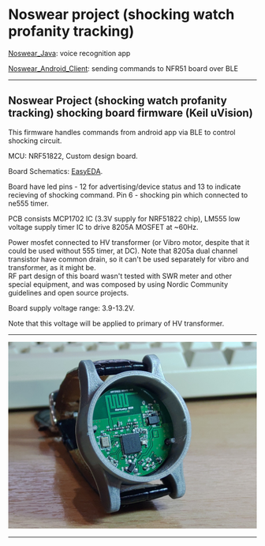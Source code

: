 # Noswear project (shocking watch profanity tracking)  

[Noswear_Java](https://github.com/StarrLucky/Noswear_Java): voice recognition app  

[Noswear_Android_Client](https://github.com/StarrLucky/Noswear_Android_Client): sending commands to NFR51 board over BLE  

--- 

## Noswear Project (shocking watch profanity tracking) shocking board firmware (Keil uVision)

This firmware handles commands from android app via BLE to control shocking circuit. 

MCU: NRF51822, Custom design board.  

Board Schematics: [EasyEDA](https://easyeda.com/fxndstrs/Noswear_Shocking_Board).

Board have led pins - 12 for advertising/device status and 13 to indicate recieving of shocking command. Pin 6 - shocking pin which connected to ne555 timer.  

PCB consists MCP1702 IC (3.3V supply for NRF51822 chip),
LM555 low voltage supply timer IC to drive 8205A MOSFET at ~60Hz.    

Power mosfet connected to HV transformer (or Vibro motor, despite that it could be used without 555 timer, at DC). Note that 8205a dual channel transistor have common drain, so it can't be used separately for vibro and transformer, as it might be.    
RF part design of this board wasn't tested with SWR meter and other special equipment, and was composed by using Nordic Community guidelines and open source projects.  

Board supply voltage range: 3.9-13.2V.  

Note that this voltage will be applied to primary of HV transformer.   

----

  ![Noswear shocking watch pcb](https://github.com/StarrLucky/Noswear_Shocking_Board/blob/master/pcb.jpg)

----
